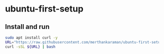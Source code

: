 # ubuntu-first-setup

## Install and run

```bash
sudo apt install curl -y
URL="https://raw.githubusercontent.com/merthankaraman/ubuntu-first-setup/main/install.sh"
curl -sSL ${URL} | bash
```
